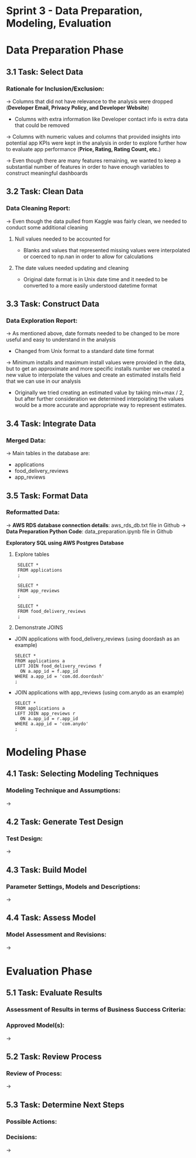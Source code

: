 # Sprint 3 - Data Preparation, Modeling, Evaluation

# Data Preparation Phase 
## 3.1 Task: Select Data
### Rationale for Inclusion/Exclusion: 
→ Columns that did not have relevance to the analysis were dropped (**Developer Email, Privacy Policy, and Developer Website**)

  - Columns with extra information like Developer contact info is extra data that could be removed

→ Columns with numeric values and columns that provided insights into potential app KPIs were kept in the analysis in order to explore further how to evaluate app performance (**Price, Rating, Rating Count, etc.**)

→ Even though there are many features remaining, we wanted to keep a substantial number of features in order to have enough variables to construct meaningful dashboards


## 3.2 Task: Clean Data 
### Data Cleaning Report: 
→ Even though the data pulled from Kaggle was fairly clean, we needed to conduct some additional cleaning

1. Null values needed to be accounted for 

    - Blanks and values that represented missing values were interpolated or coerced to np.nan in order to allow for calculations
  
2. The date values needed updating and cleaning

    - Original date format is in Unix date time and it needed to be converted to a more easily understood datetime format

## 3.3 Task: Construct Data
### Data Exploration Report: 
→ As mentioned above, date formats needed to be changed to be more useful and easy to understand in the analysis

  - Changed from Unix format to a standard date time format

→ Minimum installs and maximum install values were provided in the data, but to get an approximate and more specific installs number we created a new value to interpolate the values and create an estimated installs field that we can use in our analysis

  - Originally we tried creating an estimated value by taking min+max / 2, but after further consideration we determined interpolating the values would be a more accurate and appropriate way to represent estimates.


## 3.4 Task: Integrate Data
### Merged Data:
→ Main tables in the database are:
  - applications
  - food_delivery_reviews
  - app_reviews


## 3.5 Task: Format Data
### Reformatted Data: 
→ **AWS RDS database connection details**: aws_rds_db.txt file in Github
→ **Data Preparation Python Code**: data_preparation.ipynb file in Github

**Exploratory SQL using AWS Postgres Database**

1. Explore tables

        SELECT *
        FROM applications
        ;

        SELECT *
        FROM app_reviews
        ;

        SELECT *
        FROM food_delivery_reviews
        ;


2. Demonstrate JOINS 

  - JOIN applications with food_delivery_reviews (using doordash as an example)
      
        SELECT *
        FROM applications a 
        LEFT JOIN food_delivery_reviews f
          ON a.app_id = f.app_id
        WHERE a.app_id = 'com.dd.doordash'
        ;

  - JOIN applications with app_reviews (using com.anydo as an example)
      
        SELECT *
        FROM applications a 
        LEFT JOIN app_reviews r 
          ON a.app_id = r.app_id
        WHERE a.app_id = 'com.anydo'
        ;


# Modeling Phase 
## 4.1 Task: Selecting Modeling Techniques
### Modeling Technique and Assumptions: 
→ 

## 4.2 Task: Generate Test Design
### Test Design: 
→ 

## 4.3 Task: Build Model 
### Parameter Settings, Models and Descriptions: 
→ 

## 4.4 Task: Assess Model
### Model Assessment and Revisions: 
→ 

# Evaluation Phase 
## 5.1 Task: Evaluate Results 
### Assessment of Results in terms of Business Success Criteria: 
### Approved Model(s):
→ 

## 5.2 Task: Review Process
### Review of Process: 
→ 

## 5.3 Task: Determine Next Steps
### Possible Actions:
### Decisions: 
→ 

